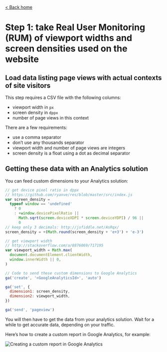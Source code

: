 [< Back home](/responsive-image-widths/)

# Step 1: take Real User Monitoring (RUM) of viewport widths and screen densities used on the website

## Load data listing page views with actual contexts of site visitors

This step requires a CSV file with the following columns:

- viewport width in `px`
- screen density in `dppx`
- number of page views in this context

There are a few requirements:

- use a comma separator
- don’t use any thousands separator
- viewport width and number of page views are integers
- screen density is a float using a dot as decimal separator

## Getting these data with an Analytics solution

You can feed custom dimensions to your Analytics solution:

```javascript
// get device pixel ratio in dppx
// https://github.com/ryanve/res/blob/master/src/index.js
var screen_density =
  typeof window == 'undefined'
    ? 0
    : +window.devicePixelRatio ||
      Math.sqrt(screen.deviceXDPI * screen.deviceYDPI) / 96 ||
      0
// keep only 3 decimals: http://jsfiddle.net/AsRqx/
screen_density = +(Math.round(screen_density + 'e+3') + 'e-3')

// get viewport width
// http://stackoverflow.com/a/8876069/717195
var viewport_width = Math.max(
  document.documentElement.clientWidth,
  window.innerWidth || 0,
)

// Code to send these custom dimensions to Google Analytics
ga('create', '<GoogleAnalyticsId>', 'auto')

ga('set', {
  dimension1: screen_density,
  dimension2: viewport_width,
})

ga('send', 'pageview')
```

You will then have to get the data from your analytics solution. Wait for a while to get accurate data, depending on your traffic.

Here’s how to create a custom report in Google Analytics, for example:

![Creating a custom report in Google Analytics](google-analytics-custom-report.png)
